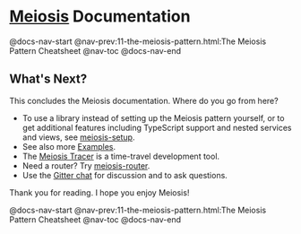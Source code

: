 # [Meiosis](https://meiosis.js.org) Documentation

@docs-nav-start
@nav-prev:11-the-meiosis-pattern.html:The Meiosis Pattern Cheatsheet
@nav-toc
@docs-nav-end

## What's Next?

This concludes the Meiosis documentation. Where do you go from here?

- To use a library instead of setting up the Meiosis pattern yourself, or to get
additional features including TypeScript support and nested services and views, see
[meiosis-setup](https://meiosis.js.org/setup).
- See also more [Examples](https://meiosis.js.org/examples.html).
- The [Meiosis Tracer](https://meiosis.js.org/tracer) is a time-travel development tool.
- Need a router? Try [meiosis-router](https://meiosis.js.org/router).
- Use the [Gitter chat](https://gitter.im/foxdonut/meiosis) for discussion and to ask questions.

Thank you for reading. I hope you enjoy Meiosis!

@docs-nav-start
@nav-prev:11-the-meiosis-pattern.html:The Meiosis Pattern Cheatsheet
@nav-toc
@docs-nav-end
